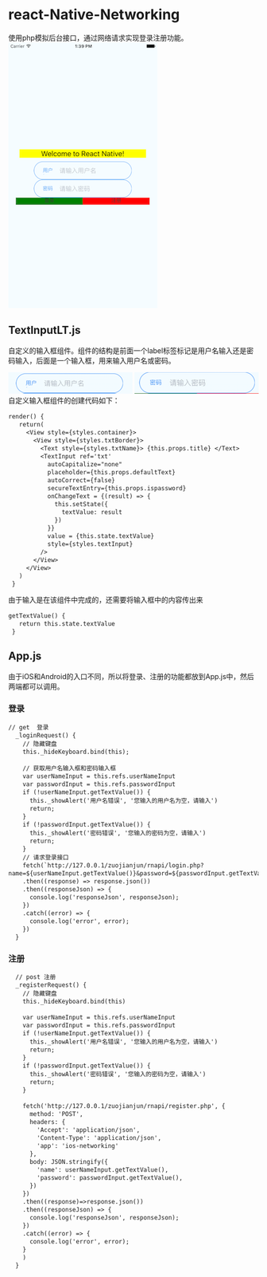 # react-Native-Networking
使用php模拟后台接口，通过网络请求实现登录注册功能。  
![示例](https://github.com/zuoyoulian/react-Native-Networking/blob/master/Images/示例.png?raw=true)
## TextInputLT.js
自定义的输入框组件。组件的结构是前面一个label标签标记是用户名输入还是密码输入，后面是一个输入框，用来输入用户名或密码。

![用户名](https://github.com/zuoyoulian/react-Native-Networking/blob/master/Images/用户名.png?raw=true)
![用户名](https://github.com/zuoyoulian/react-Native-Networking/blob/master/Images/密码.png?raw=true)  
自定义输入框组件的创建代码如下： 
 
 ```
 render() {
    return(
      <View style={styles.container}>
        <View style={styles.txtBorder}>
          <Text style={styles.txtName}> {this.props.title} </Text>
          <TextInput ref='txt'
            autoCapitalize="none"
            placeholder={this.props.defaultText}
            autoCorrect={false}
            secureTextEntry={this.props.ispassword}
            onChangeText = {(result) => {
              this.setState({
                textValue: result
              })
            }}
            value = {this.state.textValue}
            style={styles.textInput}
          />
        </View>
      </View>
    )
  }
 ```
 由于输入是在该组件中完成的，还需要将输入框中的内容传出来  
 
 ```
 getTextValue() {
    return this.state.textValue
  }
 ```
## App.js
 由于iOS和Android的入口不同，所以将登录、注册的功能都放到App.js中，然后两端都可以调用。  
### 登录
```
// get  登录
  _loginRequest() {
    // 隐藏键盘
    this._hideKeyboard.bind(this);

    // 获取用户名输入框和密码输入框
    var userNameInput = this.refs.userNameInput
    var passwordInput = this.refs.passwordInput
    if (!userNameInput.getTextValue()) {
      this._showAlert('用户名错误', '您输入的用户名为空，请输入')
      return;
    }
    if (!passwordInput.getTextValue()) {
      this._showAlert('密码错误', '您输入的密码为空，请输入')
      return;
    }
    // 请求登录接口
    fetch(`http://127.0.0.1/zuojianjun/rnapi/login.php?name=${userNameInput.getTextValue()}&password=${passwordInput.getTextValue()}`)
    .then((response) => response.json())
    .then((responseJson) => {
      console.log('responseJson', responseJson);
    })
    .catch((error) => {
      console.log('error', error);
    })
  }
```
### 注册
```
  // post 注册
  _registerRequest() {
    // 隐藏键盘
    this._hideKeyboard.bind(this)

    var userNameInput = this.refs.userNameInput
    var passwordInput = this.refs.passwordInput
    if (!userNameInput.getTextValue()) {
      this._showAlert('用户名错误', '您输入的用户名为空，请输入')
      return;
    }
    if (!passwordInput.getTextValue()) {
      this._showAlert('密码错误', '您输入的密码为空，请输入')
      return;
    }

    fetch('http://127.0.0.1/zuojianjun/rnapi/register.php', {
      method: 'POST',
      headers: {
        'Accept': 'application/json',
        'Content-Type': 'application/json',
        'app': 'ios-networking'
      },
      body: JSON.stringify({
        'name': userNameInput.getTextValue(),
        'password': passwordInput.getTextValue(),
      })
    })
    .then((response)=>response.json())
    .then((responseJson) => {
      console.log('responseJson', responseJson);
    })
    .catch((error) => {
      console.log('error', error);
    }
    )
  }
```